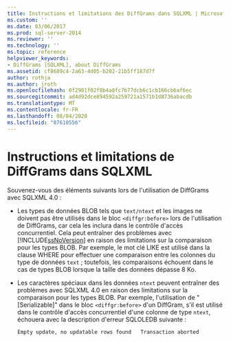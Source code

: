 ```yaml
---
title: Instructions et limitations des DiffGrams dans SQLXML | Microsoft Docs
ms.custom: ''
ms.date: 03/06/2017
ms.prod: sql-server-2014
ms.reviewer: ''
ms.technology: ''
ms.topic: reference
helpviewer_keywords:
- DiffGrams [SQLXML], about DiffGrams
ms.assetid: cf8689c4-2a63-4d05-b202-21b5ff187d7f
author: rothja
ms.author: jroth
ms.openlocfilehash: 0f2901f02f8b4a8fc7b77dcb6c1cb166cb6af6ec
ms.sourcegitcommit: ad4d92dce894592a259721a1571b1d8736abacdb
ms.translationtype: MT
ms.contentlocale: fr-FR
ms.lasthandoff: 08/04/2020
ms.locfileid: "87610556"
---
```

# <a name="guidelines-and-limitations-of-diffgrams-in-sqlxml"></a>Instructions et limitations de DiffGrams dans SQLXML
  Souvenez-vous des éléments suivants lors de l'utilisation de DiffGrams avec SQLXML 4.0 :  
  
-   Les types de données BLOB tels que `text/ntext` et les images ne doivent pas être utilisés dans le bloc `<diffgr:before>` lors de l'utilisation de DiffGrams, car cela les inclura dans le contrôle d'accès concurrentiel. Cela peut entraîner des problèmes avec [!INCLUDE[ssNoVersion](../../../includes/ssnoversion-md.md)] en raison des limitations sur la comparaison pour les types BLOB. Par exemple, le mot clé LIKE est utilisé dans la clause WHERE pour effectuer une comparaison entre les colonnes du type de données `text` ; toutefois, les comparaisons échouent dans le cas de types BLOB lorsque la taille des données dépasse 8 Ko.  
  
-   Les caractères spéciaux dans les données `ntext` peuvent entraîner des problèmes avec SQLXML 4.0 en raison des limitations sur la comparaison pour les types BLOB. Par exemple, l'utilisation de "[Serializable]" dans le bloc `<diffgr:before>` d'un DiffGram, s'il est utilisé dans le contrôle d'accès concurrentiel d'une colonne de type `ntext`, échouera avec la description d'erreur SQLOLEDB suivante :  
  
    ```  
    Empty update, no updatable rows found   Transaction aborted  
    ```  
  
  
